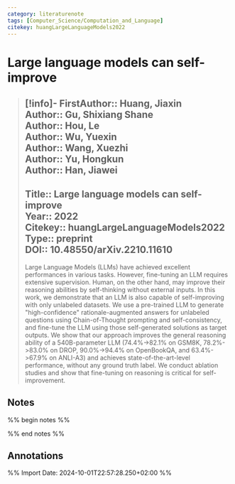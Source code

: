 ```yaml
---
category: literaturenote
tags: [Computer_Science/Computation_and_Language]
citekey: huangLargeLanguageModels2022
---
```

# Large language models can self-improve

> [!info]-
> **FirstAuthor**:: Huang, Jiaxin  
> **Author**:: Gu, Shixiang Shane  
> **Author**:: Hou, Le  
> **Author**:: Wu, Yuexin  
> **Author**:: Wang, Xuezhi  
> **Author**:: Yu, Hongkun  
> **Author**:: Han, Jiawei  
> ---    
> **Title**:: Large language models can self-improve  
> **Year**:: 2022   
> **Citekey**:: huangLargeLanguageModels2022  
> **Type**:: preprint  
> **DOI**:: 10.48550/arXiv.2210.11610
> ---
> Large Language Models (LLMs) have achieved excellent performances in various tasks. However, fine-tuning an LLM requires extensive supervision. Human, on the other hand, may improve their reasoning abilities by self-thinking without external inputs. In this work, we demonstrate that an LLM is also capable of self-improving with only unlabeled datasets. We use a pre-trained LLM to generate "high-confidence" rationale-augmented answers for unlabeled questions using Chain-of-Thought prompting and self-consistency, and fine-tune the LLM using those self-generated solutions as target outputs. We show that our approach improves the general reasoning ability of a 540B-parameter LLM (74.4%->82.1% on GSM8K, 78.2%->83.0% on DROP, 90.0%->94.4% on OpenBookQA, and 63.4%->67.9% on ANLI-A3) and achieves state-of-the-art-level performance, without any ground truth label. We conduct ablation studies and show that fine-tuning on reasoning is critical for self-improvement.

## Notes
%% begin notes %%

%% end notes %%

## Annotations



%% Import Date: 2024-10-01T22:57:28.250+02:00 %%
